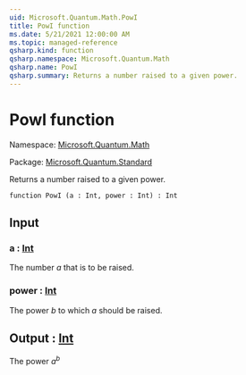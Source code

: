 ```yaml
---
uid: Microsoft.Quantum.Math.PowI
title: PowI function
ms.date: 5/21/2021 12:00:00 AM
ms.topic: managed-reference
qsharp.kind: function
qsharp.namespace: Microsoft.Quantum.Math
qsharp.name: PowI
qsharp.summary: Returns a number raised to a given power.
---
```


# PowI function

Namespace: [Microsoft.Quantum.Math](xref:Microsoft.Quantum.Math)

Package: [Microsoft.Quantum.Standard](https://nuget.org/packages/Microsoft.Quantum.Standard)


Returns a number raised to a given power.

```qsharp
function PowI (a : Int, power : Int) : Int
```


## Input

### a : [Int](xref:microsoft.quantum.qsharp.valueliterals#int-literals)

The number $a$ that is to be raised.


### power : [Int](xref:microsoft.quantum.qsharp.valueliterals#int-literals)

The power $b$ to which $a$ should be raised.



## Output : [Int](xref:microsoft.quantum.qsharp.valueliterals#int-literals)

The power $a^b$